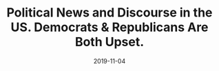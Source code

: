 ---
title: "Political News and Discourse in the US. Democrats & Republicans Are Both Upset."
date: 2019-11-04
publishDate: 2019-11-04
authors: ["B. DePaulo"]
publication_types: ["0"]
image:
  preview_only: true
publication: "*PsychCentral*"
publication_short: "*PsychCentral*"
links:
- name: "Link to PsychCentral"
  url: "https://psychcentral.com/"
featured: true
--- 